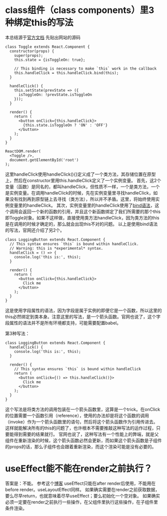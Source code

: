 # class组件（class components）里3种绑定this的写法
本总结源于[官方文档](https://reactjs.org/docs/handling-events.html)
先贴出网站的源码
```
class Toggle extends React.Component {
  constructor(props) {
    super(props);
    this.state = {isToggleOn: true};

    // This binding is necessary to make `this` work in the callback
    this.handleClick = this.handleClick.bind(this);
  }

  handleClick() {
    this.setState(prevState => ({
      isToggleOn: !prevState.isToggleOn
    }));
  }

  render() {
    return (
      <button onClick={this.handleClick}>
        {this.state.isToggleOn ? 'ON' : 'OFF'}
      </button>
    );
  }
}

ReactDOM.render(
  <Toggle />,
  document.getElementById('root')
);
```
这里handleClick使用handleClick(){}定义成了一个类方法，其存储位置在原型上，然后在constructor里用this.handleClick定义了一个实例变量。
首先，这2个变量（函数）是同名的，都叫handleClick，但性质不一样，一个是类方法，一个是实例变量。在调用handleClick的时候，先在实例变量里寻找handleClick，如果没有找到再到原型链上去寻找（类方法），所以并不矛盾。这里，将始终使用实例变量里的handleClick。
其次，实例变量里的handleClick使用了[bind语法](https://developer.mozilla.org/en-US/docs/Web/JavaScript/Reference/Global_Objects/Function/bind)，这个调用会返回一个新的函数的引用，并且这个新函数绑定了我们所需要的那个this即Toggle对象。如果不这样做，直接使用类方法handleClick，因为类方法的this是在调用的时候才确定的，那么就会出现this不对的问题。
以上是使用bind语法的写法，官网还介绍了另2个。
```
class LoggingButton extends React.Component {
  // This syntax ensures `this` is bound within handleClick.
  // Warning: this is *experimental* syntax.
  handleClick = () => {
    console.log('this is:', this);
  }

  render() {
    return (
      <button onClick={this.handleClick}>
        Click me
      </button>
    );
  }
}
```
这是使用字段属性的语法，因为字段是属于实例的即便它是一个函数，所以这里的this必然绑定到类本身。注意这里的写法，是一个箭头函数。官网也说了，这个字段属性的语法并不是所有环境都支持，可能需要配置babel。

第3种写法：
```
class LoggingButton extends React.Component {
  handleClick() {
    console.log('this is:', this);
  }

  render() {
    // This syntax ensures `this` is bound within handleClick
    return (
      <button onClick={() => this.handleClick()}>
        Click me
      </button>
    );
  }
}
```
这个写法是将类方法的调用包装在一个箭头函数里，这算是一个trick。在onClick的位置需要一个函数引用（reference），使用的办法却是将这个函数的调用（invoke）作为一个箭头函数里的语句，然后将这个箭头函数作为引用传进去。这样就能解决所有的this的问题了，也许根本不需要推敲这种写法的运作过程，只要能得到需要的结果就行。
官网也说了，这种写法有一个性能上的弊端，就是父组件在重新渲染的时候，这个箭头函数必然会更新，而如果这个箭头函数是子组件的props的话，那么子组件也会跟着重新渲染，而这个渲染可能是没有必要的。

# useEffect能不能在render之前执行？
答案是：不能。
参考这个[博客](https://daveceddia.com/react-hook-after-render/)
useEffect只能在after render后使用，不能用在before render。useLayoutEffect同样。
如果确实需要在render之前获取数据，要么尽早return，也就意味着尽早useEffect；要么初始化一个空对象。
如果确实必须一定要在render之前执行一些操作，在父组件里执行这些操作，在子组件里条件渲染。